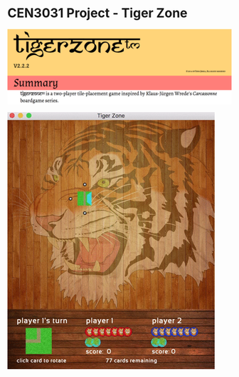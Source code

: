 # CEN3031 Project - Tiger Zone

 ![alt tag](images/descrip.png)

<!--- and
[How To Play](https://github.com/thomas1242/Tiger-Zone/blob/master/Game Rules/TigerZone - Tournament Rules v2.2.pdf)
-->
 ![alt tag](images/demoCroc_fast.gif)




